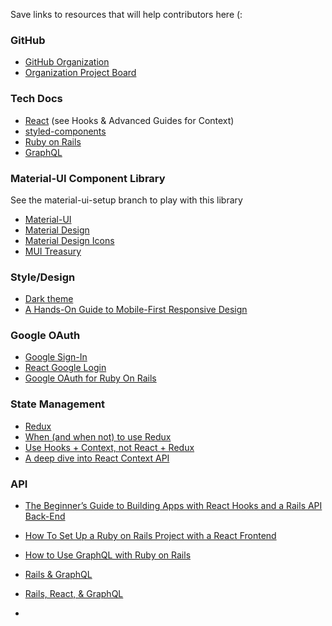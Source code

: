 Save links to resources that will help contributors here (:

### GitHub
- [GitHub Organization](https://github.com/ChixChat)
- [Organization Project Board](https://github.com/orgs/ChixChat/projects/1)

### Tech Docs
- [React](https://reactjs.org/docs/getting-started.html) (see Hooks & Advanced Guides for Context)
- [styled-components](https://styled-components.com/docs)
- [Ruby on Rails](https://guides.rubyonrails.org/)
- [GraphQL](https://graphql.org/learn/)

### Material-UI Component Library
See the material-ui-setup branch to play with this library
- [Material-UI](https://material-ui.com)
- [Material Design](https://material.io)
- [Material Design Icons](https://materialdesignicons.com)
- [MUI Treasury](https://mui-treasury.com)

### Style/Design
- [Dark theme](https://material.io/design/color/dark-theme.html)
- [A Hands-On Guide to Mobile-First Responsive Design](https://www.uxpin.com/studio/blog/a-hands-on-guide-to-mobile-first-design/)

### Google OAuth
- [Google Sign-In](https://developers.google.com/identity/sign-in/web/sign-in)
- [React Google Login](https://www.npmjs.com/package/react-google-login)
- [Google OAuth for Ruby On Rails](https://medium.com/@amoschoo/google-oauth-for-ruby-on-rails-129ce7196f35)

### State Management
- [Redux](https://redux.js.org/)
- [When (and when not) to use Redux](https://blog.logrocket.com/when-and-when-not-to-use-redux-41807f29a7fb/)
- [Use Hooks + Context, not React + Redux](https://blog.logrocket.com/use-hooks-and-context-not-react-and-redux/)
- [A deep dive into React Context API](https://blog.logrocket.com/a-deep-dive-into-react-context-api/)

### API
- [The Beginner’s Guide to Building Apps with React Hooks and a Rails API Back-End](https://medium.com/better-programming/the-beginners-guide-to-building-apps-with-react-hooks-and-a-rails-api-back-end-a414dade8e28)
- [How To Set Up a Ruby on Rails Project with a React Frontend](https://www.digitalocean.com/community/tutorials/how-to-set-up-a-ruby-on-rails-project-with-a-react-frontend)
- [How to Use GraphQL with Ruby on Rails](https://web-crunch.com/posts/how-to-use-graphql-with-ruby-on-rails)
- [Rails & GraphQL](https://mattboldt.com/2019/01/07/rails-and-graphql/)
- [Rails, React, & GraphQL](https://mattboldt.com/2019/06/23/rails-graphql-react-apollo-part-two/)

- []()
